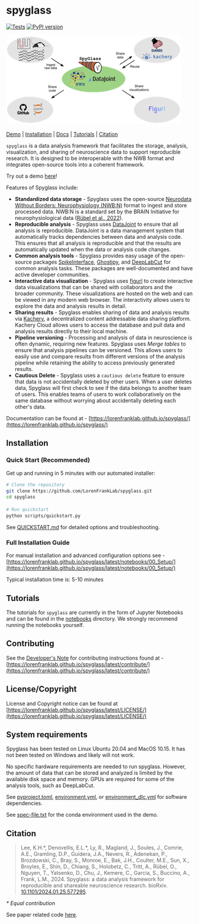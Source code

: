 # spyglass

[![Tests](https://github.com/LorenFrankLab/spyglass/actions/workflows/test-conda.yml/badge.svg)](https://github.com/LorenFrankLab/spyglass/actions/workflows/test-conda.yml)
[![PyPI version](https://badge.fury.io/py/spyglass-neuro.svg)](https://badge.fury.io/py/spyglass-neuro)

![Spyglass Figure](docs/src/images/fig1.png)

[Demo](https://spyglass.hhmi.2i2c.cloud/hub/user-redirect/git-pull?repo=https%3A%2F%2Fgithub.com%2FLorenFrankLab%2Fspyglass-demo&urlpath=lab%2Ftree%2Fspyglass-demo%2Fnotebooks%2F02_Insert_Data.ipynb&branch=main)
|
[Installation](https://lorenfranklab.github.io/spyglass/latest/notebooks/00_Setup/)
| [Docs](https://lorenfranklab.github.io/spyglass/) |
[Tutorials](https://github.com/LorenFrankLab/spyglass/tree/master/notebooks) |
[Citation](#citation)

`spyglass` is a data analysis framework that facilitates the storage, analysis,
visualization, and sharing of neuroscience data to support reproducible
research. It is designed to be interoperable with the NWB format and integrates
open-source tools into a coherent framework.

Try out a demo
[here](https://spyglass.hhmi.2i2c.cloud/hub/user-redirect/git-pull?repo=https%3A%2F%2Fgithub.com%2FLorenFrankLab%2Fspyglass-demo&urlpath=lab%2Ftree%2Fspyglass-demo%2Fnotebooks%2F02_Insert_Data.ipynb&branch=main)!

Features of Spyglass include:

- **Standardized data storage** - Spyglass uses the open-source
    [Neurodata Without Borders: Neurophysiology (NWB:N)](https://www.nwb.org/)
    format to ingest and store processed data. NWB:N is a standard set by the
    BRAIN Initiative for neurophysiological data
    ([Rübel et al., 2022](https://doi.org/10.7554/elife.78362)).
- **Reproducible analysis** - Spyglass uses [DataJoint](https://datajoint.com/)
    to ensure that all analysis is reproducible. DataJoint is a data management
    system that automatically tracks dependencies between data and analysis
    code. This ensures that all analysis is reproducible and that the results
    are automatically updated when the data or analysis code changes.
- **Common analysis tools** - Spyglass provides easy usage of the open-source
    packages [SpikeInterface](https://github.com/SpikeInterface/spikeinterface),
    [Ghostipy](https://github.com/kemerelab/ghostipy), and
    [DeepLabCut](https://github.com/DeepLabCut/DeepLabCut) for common analysis
    tasks. These packages are well-documented and have active developer
    communities.
- **Interactive data visualization** - Spyglass uses
    [figurl](https://github.com/flatironinstitute/figurl) to create interactive
    data visualizations that can be shared with collaborators and the broader
    community. These visualizations are hosted on the web and can be viewed in
    any modern web browser. The interactivity allows users to explore the data
    and analysis results in detail.
- **Sharing results** - Spyglass enables sharing of data and analysis results
    via [Kachery](https://github.com/flatironinstitute/kachery-cloud), a
    decentralized content addressable data sharing platform. Kachery Cloud
    allows users to access the database and pull data and analysis results
    directly to their local machine.
- **Pipeline versioning** - Processing and analysis of data in neuroscience is
    often dynamic, requiring new features. Spyglass uses *Merge tables* to
    ensure that analysis pipelines can be versioned. This allows users to easily
    use and compare results from different versions of the analysis pipeline
    while retaining the ability to access previously generated results.
- **Cautious Delete** - Spyglass uses a `cautious delete` feature to ensure that
    data is not accidentally deleted by other users. When a user deletes data,
    Spyglass will first check to see if the data belongs to another team of
    users. This enables teams of users to work collaboratively on the same
    database without worrying about accidentally deleting each other's data.

Documentation can be found at -
[https://lorenfranklab.github.io/spyglass/](https://lorenfranklab.github.io/spyglass/)

## Installation

### Quick Start (Recommended)

Get up and running in 5 minutes with our automated installer:

```bash
# Clone the repository
git clone https://github.com/LorenFrankLab/spyglass.git
cd spyglass

# Run quickstart
python scripts/quickstart.py
```

See [QUICKSTART.md](QUICKSTART.md) for detailed options and troubleshooting.

### Full Installation Guide

For manual installation and advanced configuration options see -
[https://lorenfranklab.github.io/spyglass/latest/notebooks/00_Setup/](https://lorenfranklab.github.io/spyglass/latest/notebooks/00_Setup/)

Typical installation time is: 5-10 minutes

## Tutorials

The tutorials for `spyglass` are currently in the form of Jupyter Notebooks and
can be found in the
[notebooks](https://github.com/LorenFrankLab/spyglass/tree/master/notebooks)
directory. We strongly recommend running the notebooks yourself.

## Contributing

See the
[Developer's Note](https://lorenfranklab.github.io/spyglass/latest/contribute/)
for contributing instructions found at -
[https://lorenfranklab.github.io/spyglass/latest/contribute/](https://lorenfranklab.github.io/spyglass/latest/contribute/)

## License/Copyright

License and Copyright notice can be found at
[https://lorenfranklab.github.io/spyglass/latest/LICENSE/](https://lorenfranklab.github.io/spyglass/latest/LICENSE/)

## System requirements

Spyglass has been tested on Linux Ubuntu 20.04 and MacOS 10.15. It has not been
tested on Windows and likely will not work.

No specific hardware requirements are needed to run spyglass. However, the
amount of data that can be stored and analyzed is limited by the available disk
space and memory. GPUs are required for some of the analysis tools, such as
DeepLabCut.

See [pyproject.toml](pyproject.toml), [environment.yml](environment.yml), or
[environment_dlc.yml](environment_dlc.yml) for software dependencies.

See
[spec-file.txt](https://github.com/LorenFrankLab/spyglass-demo/blob/main/spec-file/spec-file.txt)
for the conda environment used in the demo.

## Citation

> Lee, K.H.\*, Denovellis, E.L.\*, Ly, R., Magland, J., Soules, J., Comrie,
> A.E., Gramling, D.P., Guidera, J.A., Nevers, R., Adenekan, P., Brozdowski, C.,
> Bray, S., Monroe, E., Bak, J.H., Coulter, M.E., Sun, X., Broyles, E., Shin,
> D., Chiang, S., Holobetz, C., Tritt, A., Rübel, O., Nguyen, T., Yatsenko, D.,
> Chu, J., Kemere, C., Garcia, S., Buccino, A., Frank, L.M., 2024. Spyglass: a
> data analysis framework for reproducible and shareable neuroscience research.
> bioRxiv.
> [10.1101/2024.01.25.577295](https://doi.org/10.1101/2024.01.25.577295).

*\* Equal contribution*

See paper related code [here](https://github.com/LorenFrankLab/spyglass-paper).
